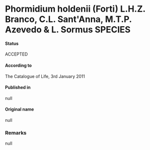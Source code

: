 Phormidium holdenii (Forti) L.H.Z. Branco, C.L. Sant'Anna, M.T.P. Azevedo & L. Sormus SPECIES
=======

#### Status
ACCEPTED

#### According to
The Catalogue of Life, 3rd January 2011

#### Published in
null

#### Original name
null

### Remarks
null